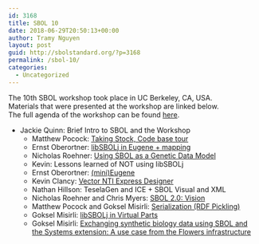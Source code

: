 ```yaml
---
id: 3168
title: SBOL 10
date: 2018-06-29T20:50:13+00:00
author: Tramy Nguyen
layout: post
guid: http://sbolstandard.org/?p=3168
permalink: /sbol-10/
categories:
  - Uncategorized
---
```

The 10th SBOL workshop took place in UC Berkeley, CA, USA.  
Materials that were presented at the workshop are linked below.  
The full agenda of the workshop can be found [here](https://docs.google.com/document/d/1qP6WK-eUUB41Upt38vN0LmulLcoG9yEEr1gHEyJaiVQ/edit).

  * Jackie Quinn: Brief Intro to SBOL and the Workshop 
      * Matthew Pocock: [Taking Stock, Code base tour](https://github.com/SynBioDex/Community-Media/blob/master/2014/SBOL10/RDF%20Pickling.pptx)
      * Ernst Oberortner: [libSBOLj in Eugene + mapping](https://github.com/SynBioDex/Community-Media/blob/master/2014/SBOL10/miniEugene.pdf)
      * Nicholas Roehner: [Using SBOL as a Genetic Data Model](https://github.com/SynBioDex/Community-Media/blob/master/2014/SBOL10/SBOL_as_genetic_model.pptx)
      * Kevin: Lessons learned of NOT using libSBOLj
      * Ernst Oberortner: [(mini)Eugene](https://github.com/SynBioDex/Community-Media/blob/master/2014/SBOL10/miniEugene.pdf)
      * Kevin Clancy: [Vector NTI Express Designer](https://github.com/SynBioDex/Community-Media/blob/master/2014/SBOL10/Berkeley_Jan2014_SBOL_Workshop.pptx)
      * Nathan Hillson: TeselaGen and ICE + SBOL Visual and XML
      * Nicholas Roehner and Chris Myers: [SBOL 2.0: Vision](https://github.com/SynBioDex/Community-Media/blob/master/2014/SBOL10/SBOL_2.0_Vision_Structure.pptx)
      * Matthew Pocock and Goksel Misirli: [Serialization (RDF Pickling)](https://github.com/SynBioDex/Community-Media/blob/master/2014/SBOL10/RDF%20Pickling.pptx)
      * Goksel Misirli: [libSBOLj in Virtual Parts](https://github.com/SynBioDex/Community-Media/blob/master/2014/SBOL10/libSBOLj.pptx)
      * Goksel Misirli: [Exchanging synthetic biology data using SBOL and the Systems extension: A use case from the Flowers infrastructure](https://github.com/SynBioDex/Community-Media/blob/master/2014/SBOL10/Exchanging%20synthetic%20biology%20data%20using%20SBOL%20and%20the%20Systems%20extension.pptx)</ul>